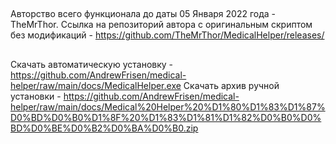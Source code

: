 ## 
Авторство всего функционала до даты 05 Января 2022 года - TheMrThor.
Ссылка на репозиторий автора с оригинальным скриптом без модификаций - https://github.com/TheMrThor/MedicalHelper/releases/
##
Скачать автоматическую установку - https://github.com/AndrewFrisen/medical-helper/raw/main/docs/MedicalHelper.exe
                                                                                                                                                          Скачать архив ручной установки - https://github.com/AndrewFrisen/medical-helper/raw/main/docs/Medical%20Helper%20%D1%80%D1%83%D1%87%D0%BD%D0%B0%D1%8F%20%D1%83%D1%81%D1%82%D0%B0%D0%BD%D0%BE%D0%B2%D0%BA%D0%B0.zip
